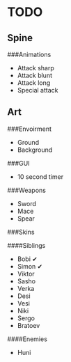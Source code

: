TODO
====

Spine
-----
###Animations
* Attack sharp
* Attack blunt
* Attack long
* Special attack

Art
---
###Envoirment
* Ground
* Background

###GUI
* 10 second timer

###Weapons
* Sword
* Mace
* Spear

###Skins

####Siblings
* Bobi ✔
* Simon ✔
* Viktor
* Sasho
* Verka
* Desi
* Vesi
* Niki
* Sergo
* Bratoev

####Enemies
* Huni
